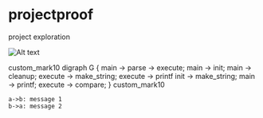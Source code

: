 # projectproof
project exploration

![Alt text](https://g.gravizo.com/source/custom_mark10?https://github.com/louisrubet/projectproof/blob/master/README.md)
<summary></summary>
custom_mark10
 digraph G {
   main -&gt parse -&gt execute;
   main -&gt init;
   main -&gt cleanup;
   execute -&gt make_string;
   execute -&gt printf
   init -&gt make_string;
   main -&gt printf;
   execute -&gt compare;
 }
custom_mark10
</details>

```jsseq
a->b: message 1
b->a: message 2
```


